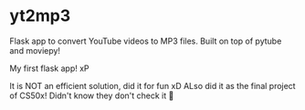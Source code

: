 # yt2mp3
Flask app to convert YouTube videos to MP3 files. Built on top of pytube and moviepy!

My first flask app! xP 

It is NOT an efficient solution, did it for fun xD 
ALso did it as the final project of CS50x! Didn't know they don't check it 🤡
